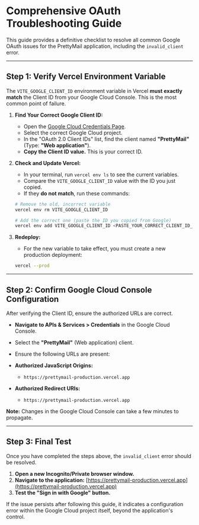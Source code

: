 # Comprehensive OAuth Troubleshooting Guide

This guide provides a definitive checklist to resolve all common Google OAuth issues for the PrettyMail application, including the `invalid_client` error.

---

## Step 1: Verify Vercel Environment Variable

The `VITE_GOOGLE_CLIENT_ID` environment variable in Vercel **must exactly match** the Client ID from your Google Cloud Console. This is the most common point of failure.

1.  **Find Your Correct Google Client ID:**
    *   Open the [Google Cloud Credentials Page](https://console.cloud.google.com/apis/credentials).
    *   Select the correct Google Cloud project.
    *   In the "OAuth 2.0 Client IDs" list, find the client named **"PrettyMail"** (Type: **"Web application"**).
    *   **Copy the Client ID value.** This is your correct ID.

2.  **Check and Update Vercel:**
    *   In your terminal, run `vercel env ls` to see the current variables.
    *   Compare the `VITE_GOOGLE_CLIENT_ID` value with the ID you just copied.
    *   If they **do not match**, run these commands:
      ```bash
      # Remove the old, incorrect variable
      vercel env rm VITE_GOOGLE_CLIENT_ID

      # Add the correct one (paste the ID you copied from Google)
      vercel env add VITE_GOOGLE_CLIENT_ID <PASTE_YOUR_CORRECT_CLIENT_ID_HERE>
      ```

3.  **Redeploy:**
    *   For the new variable to take effect, you must create a new production deployment:
      ```bash
      vercel --prod
      ```

---

## Step 2: Confirm Google Cloud Console Configuration

After verifying the Client ID, ensure the authorized URLs are correct.

*   **Navigate to APIs & Services > Credentials** in the Google Cloud Console.
*   Select the **"PrettyMail"** (Web application) client.
*   Ensure the following URLs are present:

*   **Authorized JavaScript Origins:**
    *   `https://prettymail-production.vercel.app`

*   **Authorized Redirect URIs:**
    *   `https://prettymail-production.vercel.app`

**Note:** Changes in the Google Cloud Console can take a few minutes to propagate.

---

## Step 3: Final Test

Once you have completed the steps above, the `invalid_client` error should be resolved.

1.  **Open a new Incognito/Private browser window.**
2.  **Navigate to the application:** [https://prettymail-production.vercel.app](https://prettymail-production.vercel.app)
3.  **Test the "Sign in with Google" button.**

If the issue persists after following this guide, it indicates a configuration error within the Google Cloud project itself, beyond the application's control.
